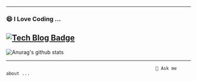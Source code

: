 <!--[![Anurag's github stats](https://github-readme-stats.vercel.app/api?username=yuhwanwoo)](https://github.com/anuraghazra/github-readme-stats)-->
----------------

### 😄 I Love Coding ...

 [![Tech Blog Badge](http://img.shields.io/badge/-Tech%20blog-black?style=flat-square&logo=github&link=https://yanoo.tistory.com/)](https://yanoo.tistory.com/)
-----------------


 ![Anurag's github stats](https://github-readme-stats.vercel.app/api?username=yuhwanwoo&show_icons=true&theme=onedark)


------------------
                                                             💬 Ask me about ...
<!--
**yuhwanwoo/yuhwanwoo** is a ✨ _special_ ✨ repository because its `README.md` (this file) appears on your GitHub profile.
### Hi there 👋
Here are some ideas to get you started:

- 🔭 I’m currently working on ...
- 🌱 I’m currently learning ...
- 👯 I’m looking to collaborate on ...
- 🤔 I’m looking for help with ...
- 💬 Ask me about ...
- 📫 How to reach me: ...
- 😄 Pronouns: ...
- ⚡ Fun fact: ...
-->
